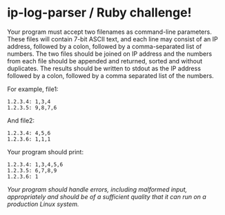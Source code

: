 # ip-log-parser / Ruby challenge!
 
Your program must accept two filenames as command-line parameters. These files will contain 7-bit ASCII text, and each line may consist of an IP address, followed by a colon, followed by a comma-separated list of numbers. The two files should be joined on IP address and the numbers from each file should be appended and returned, sorted and without duplicates. The results should be written to stdout as the IP address followed by a colon, followed by a comma separated list of the numbers.

For example, file1:
```
1.2.3.4: 1,3,4
1.2.3.5: 9,8,7,6
```

And file2:
```
1.2.3.4: 4,5,6
1.2.3.6: 1,1,1
``` 

Your program should print:
```
1.2.3.4: 1,3,4,5,6
1.2.3.5: 6,7,8,9
1.2.3.6: 1
```

*Your program should handle errors, including malformed input, appropriately and should be of a sufficient quality that it can run on a production Linux system.*

